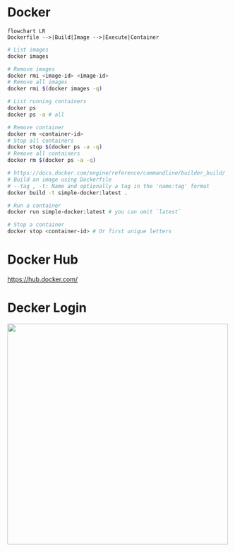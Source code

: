 # Docker

```mermaid
flowchart LR
Dockerfile -->|Build|Image -->|Execute|Container
```

```sh
# List images
docker images

# Remove images
docker rmi <image-id> <image-id>
# Remove all images
docker rmi $(docker images -q)

# List running containers
docker ps
docker ps -a # all

# Remove container
docker rm <container-id>
# Stop all containers
docker stop $(docker ps -a -q)
# Remove all containers
docker rm $(docker ps -a -q)

# https://docs.docker.com/engine/reference/commandline/builder_build/
# Build an image using Dockerfile
# --tag , -t: Name and optionally a tag in the 'name:tag' format
docker build -t simple-docker:latest .

# Run a container
docker run simple-docker:latest # you can omit `latest`

# Stop a container
docker stop <container-id> # Or first unique letters
```

# Docker Hub

https://hub.docker.com/

# Decker Login

<image width='500' src='images/login.png'>
